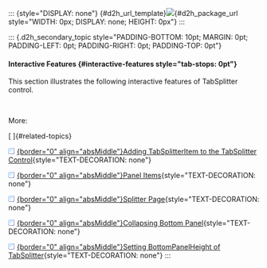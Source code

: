 ::: {style="DISPLAY: none"}
[](ms-xhelp:///?Id=d2h_url_template){#d2h_url_template}![](!package_url!){#d2h_package_url style="WIDTH: 0px; DISPLAY: none; HEIGHT: 0px"}
:::

::: {.d2h_secondary_topic style="PADDING-BOTTOM: 10pt; MARGIN: 0pt; PADDING-LEFT: 0pt; PADDING-RIGHT: 0pt; PADDING-TOP: 0pt"}
#### Interactive Features {#interactive-features style="tab-stops: 0pt"}

This section illustrates the following interactive features of TabSplitter control.

 

More:

[ ]{#related-topics}

[![](button.gif){border="0" align="absMiddle"}Adding TabSplitterItem to the TabSplitter Control](ms-xhelp:///?Id=f26f0bc1-aae5-4421-970e-7b32f1266126){style="TEXT-DECORATION: none"}

[![](button.gif){border="0" align="absMiddle"}Panel Items](ms-xhelp:///?Id=e51b13e2-72d1-4fc6-bddc-488e05e86be8){style="TEXT-DECORATION: none"}

[![](button.gif){border="0" align="absMiddle"}Splitter Page](ms-xhelp:///?Id=9f7b9e09-930b-4281-a3bd-8e1c23b87c9e){style="TEXT-DECORATION: none"}

[![](button.gif){border="0" align="absMiddle"}Collapsing Bottom Panel](ms-xhelp:///?Id=11481859-ded6-4cef-b2ff-8565eff4af0d){style="TEXT-DECORATION: none"}

[![](button.gif){border="0" align="absMiddle"}Setting BottomPanelHeight of TabSplitter](ms-xhelp:///?Id=214756d2-ad21-4827-aaa2-1e30914e4f24){style="TEXT-DECORATION: none"}
:::
